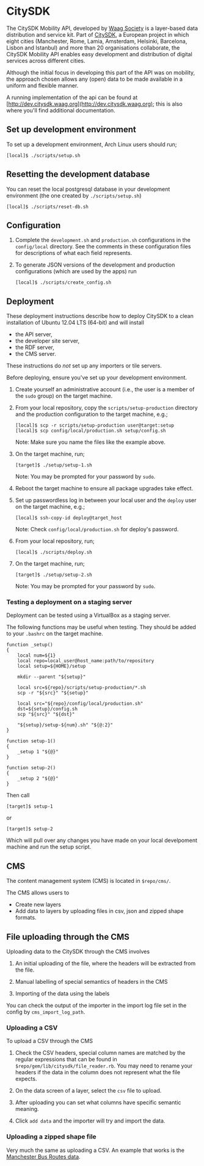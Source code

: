CitySDK
=======

The CitySDK Mobility API, developed by [Waag Society](http://waag.org/) is a
layer-based data distribution and service kit. Part of
[CitySDK](http://citysdk.eu), a European project in which eight cities
(Manchester, Rome, Lamia, Amsterdam, Helsinki, Barcelona, Lisbon and Istanbul)
and more than 20 organisations collaborate, the CitySDK Mobility API enables
easy development and distribution of digital services across different cities.

Although the initial focus in developing this part of the API was on mobility,
the approach chosen allows any (open) data to be made available in a uniform
and flexible manner.

A running implementation of the api can be found at
[http://dev.citysdk.waag.org](http://dev.citysdk.waag.org); this is also where
you'll find additional documentation.


Set up development environment
------------------------------

To set up a development environment, Arch Linux users should run;

    [local]$ ./scripts/setup.sh


Resetting the development database
----------------------------------

You can reset the local postgresql database in your development environment (the
one created by `./scripts/setup.sh`)

    [local]$ ./scripts/reset-db.sh


Configuration
-------------

1.  Complete the `development.sh` and `production.sh` configurations in the
    `config/local` directory. See the comments in these configuration files for
    descriptions of what each field represents.

2.  To generate JSON versions of the development and production configurations
    (which are used by the apps) run

        [local]$ ./scripts/create_config.sh


Deployment
----------

These deployment instructions describe how to deploy CitySDK to a clean
installation of Ubuntu 12.04 LTS (64-bit) and will install

- the API server,
- the developer site server,
- the RDF server,
- the CMS server.

These instructions do _not_ set up any importers or tile servers.

Before deploying, ensure you've set up your development environment.

1.  Create yourself an administrative account (i.e., the user is a member of
    the `sudo` group) on the target machine.

2.  From your local repository, copy the `scripts/setup-production` directory
    and the production configuration to the target machine, e.g.;

        [local]$ scp -r scripts/setup-production user@target:setup
        [local]$ scp config/local/production.sh setup/config.sh

    Note: Make sure you name the files like the example above.

3.  On the target machine, run;

        [target]$ ./setup/setup-1.sh

    Note: You may be prompted for your password by `sudo`.

4.  Reboot the target machine to ensure all package upgrades take effect.

5.  Set up passwordless log in between your local user and the `deploy` user on
    the target machine, e.g.;

        [local]$ ssh-copy-id deploy@target_host

    Note: Check `config/local/production.sh` for deploy's password.

6.  From your local repository, run;

        [local]$ ./scripts/deploy.sh

7.  On the target machine, run;

        [target]$ ./setup/setup-2.sh

    Note: You may be prompted for your password by `sudo`.


### Testing a deployment on a staging server

Deployment can be tested using a VirtualBox as a staging server.

The following functions may be useful when testing. They should be added to
your `.bashrc` on the target machine.

    function _setup()
    {
        local num=${1}
        local repo=local_user@host_name:path/to/repository
        local setup=${HOME}/setup

        mkdir --parent "${setup}"

        local src=${repo}/scripts/setup-production/*.sh
        scp -r "${src}" "${setup}"

        local src="${repo}/config/local/production.sh"
        dst=${setup}/config.sh
        scp "${src}" "${dst}"

        "${setup}/setup-${num}.sh" "${@:2}"
    }

    function setup-1()
    {
        _setup 1 "${@}"
    }

    function setup-2()
    {
        _setup 2 "${@}"
    }

Then call

    [target]$ setup-1

or

    [target]$ setup-2

Which will pull over any changes you have made on your local develpoment
machine and run the setup script.


CMS
---

The content management system (CMS) is located in `$repo/cms/`.

The CMS allows users to

- Create new layers
- Add data to layers by uploading files in csv, json and zipped shape formats.

## File uploading through the CMS

Uploading data to the CitySDK through the CMS involves

1.  An initial uploading of the file, where the headers will be extracted from
    the file.

2.  Manual labelling of special semantics of headers in the CMS

3.  Importing of the data using the labels

You can check the output of the importer in the import log file set in the
config by `cms_import_log_path`.

### Uploading a CSV

To upload a CSV through the CMS

1.  Check the CSV headers, special column names are matched by the regular
    expressions that can be found in `$repo/gem/lib/citysdk/file_reader.rb`. You
    may need to rename your headers if the data in the column does not represent
    what the file expects.

2.  On the data screen of a layer, select the `csv` file to upload.

3.  After uploading you can set what columns have specific semantic meaning.

4.  Click `add data` and the importer will try and import the data.


### Uploading a zipped shape file

Very much the same as uploading a CSV. An example that works is the
[Manchester Bus Routes data](http://www.infotrafford.org.uk/custom/resources/BusRoutes_SHP-format.zip).


